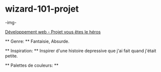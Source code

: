 # wizard-101-projet
 -img-
 
 [Développement web - Projet vous êtes le héros](https://smnarnold.com/projets/vous-etes-le-heros)

 ** Genre: ** Fantaisie, Absurde.

 ** Inspiration: ** Inspirer d'une histoire depressive que j'ai fait quand j'était petite.

 ** Palettes de couleurs: ** 


